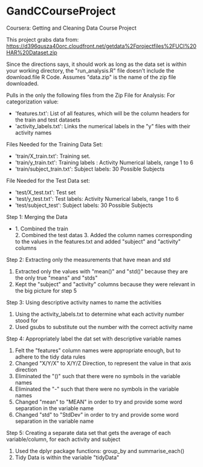GandCCourseProject
==================

Coursera: Getting and Cleaning Data Course Project

This project grabs data from: https://d396qusza40orc.cloudfront.net/getdata%2Fprojectfiles%2FUCI%20HAR%20Dataset.zip

Since the directions says, it should work as long as the data set is within your working directory, the "run_analysis.R" file doesn't include the download.file R Code. 
Assumes "data.zip" is the name of the zip file downloaded.

Pulls in the only the following files from the Zip File for Analysis:
For categorization value:
- 'features.txt': List of all features, which will be the column headers for the train and test datasets
- 'activity_labels.txt': Links the numerical labels in the "y" files with their activity names


Files Needed for the Training Data Set:
- 'train/X_train.txt': Training set.
- 'train/y_train.txt': Training labels : Activity Numerical labels, range 1 to 6
- 'train/subject_train.txt': Subject labels: 30 Possible Subjects

File Needed for the Test Data set:
- 'test/X_test.txt': Test set
- 'test/y_test.txt': Test labels: Activity Numerical labels, range 1 to 6
- 'test/subject_test': Subject labels: 30 Possible Subjects


Step 1: Merging the Data
<ul/>
<li/> 1. Combined the train  </li>
2. Combined the test datas
3. Added the column names corresponding to the values in the features.txt and added "subject" and "activity" columns
</ul>

Step 2: Extracting only the measurements that have mean and std
1. Extracted only the values with "mean()" and "std()" because they are the only true "means" and "stds"
2. Kept the "subject" and "activity" columns because they were relevant in the big picture for step 5

Step 3: Using descriptive activity names to name the activities
1. Using the activity_labels.txt to determine what each activity number stood for
2. Used gsubs to substitute out the number with the correct activity name

Step 4: Appropriately label the dat set with descriptive variable names
1. Felt the "features" column names were appropriate enough, but to adhere to the tidy data rules
2. Changed "X/Y/X" to X/Y/Z Direction, to represent the value in that axis direction
3. Eliminated the "()" such that there were no symbols in the variable names
4. Eliminated the "-" such that there were no symbols in the variable names
5. Changed "mean" to "MEAN" in order to try and provide some word separation in the variable name
6. Changed "std" to "StdDev" in order to try and provide some word separation in the variable name

Step 5: Creating a separate data set that gets the average of each variable/column, for each activity and subject
1. Used the dplyr package functions: group_by and summarise_each()
2. Tidy Data is within the variable "tidyData"





